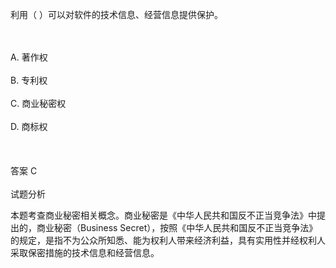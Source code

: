 <div class="detail lh2"><p>
利用（  ）可以对软件的技术信息、经营信息提供保护。</p><br/><br/>A. 著作权<br/><br/>B. 专利权<br/><br/>C. 商业秘密权<br/><br/>D. 商标权<br/><br/><br/><br/>答案 C<br/><br/>试题分析<br/><p></p><p>
本题考查商业秘密相关概念。商业秘密是《中华人民共和国反不正当竞争法》中提出的，商业秘密（Business Secret），按照《中华人民共和国反不正当竞争法》的规定，是指不为公众所知悉、能为权利人带来经济利益，具有实用性并经权利人采取保密措施的技术信息和经营信息。</p></div>